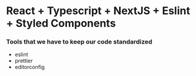 # React + Typescript + NextJS + Eslint + Styled Components

### Tools that we have to keep our code standardized
* eslint
* prettier
* editorconfig
